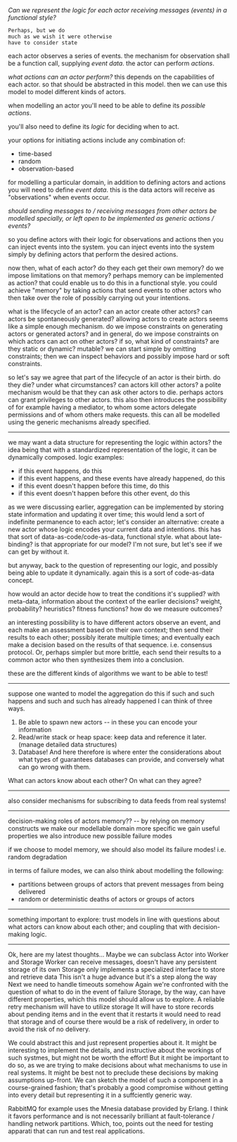 _Can we represent the logic for each actor receiving messages (events)
in a functional style?_

    Perhaps, but we do 
    much as we wish it were otherwise
    have to consider state

each actor observes a series of events.
the mechanism for observation shall be a function call, supplying *event data*.
the actor can perform *actions*.

_what actions can an actor perform?_
this depends on the capabilities of each actor.
so that should be abstracted in this model.
then we can use this model to model different kinds of actors.

when modelling an actor you'll need to be able to define its *possible actions*.

you'll also need to define its *logic* for deciding when to act.

your options for initiating actions include any combination of:
  - time-based
  - random
  - observation-based

for modelling a particular domain, in addition to defining actors and actions
you will need to define *event data*.
this is the data actors will receive as "observations" when events occur.

_should sending messages to / receiving messages from other actors be modelled
specially, or left open to be implemented as generic actions / events?_

so you define actors with their logic for observations and actions
then you can inject events into the system.
you can inject events into the system simply by defining actors that perform
the desired actions.

now then, what of each actor? do they each get their own memory? do we impose
limitations on that memory?
perhaps memory can be implemented as action? that could enable us to do this
in a functional style.
you could achieve "memory" by taking actions that send events to other actors
who then take over the role of possibly carrying out your intentions.

what is the lifecycle of an actor?
can an actor create other actors?
can actors be spontaneously generated?
allowing actors to create actors seems like a simple enough mechanism.
do we impose constraints on generating actors or generated actors? and
in general, do we impose constraints on which actors can act on other actors?
if so, what kind of constraints? are they static or dynamic? mutable?
we can start simple by omitting constraints; then we can inspect behaviors
and possibly impose hard or soft constraints.

so let's say we agree that part of the lifecycle of an actor is their birth.
do they die? under what circumstances? can actors kill other actors?
a polite mechanism would be that they can ask other actors to die.
perhaps actors can grant privileges to other actors.
this also then introduces the possibility of for example having a mediator,
to whom some actors delegate permissions and of whom others make requests.
this can all be modelled using the generic mechanisms already specified.

---

we may want a data structure for representing the logic within actors?
the idea being that with a standardized representation of the logic, it can be
dynamically composed.
logic examples:
- if this event happens, do this
- if this event happens, and these events have already happened, do this
- if this event doesn't happen before this time, do this
- if this event doesn't happen before this other event, do this

as we were discussing earlier, aggregation can be implemented by storing state
information and updating it over time; this would lend a sort of indefinite
permanence to each actor;
let's consider an alternative:
create a new actor whose logic encodes your current data and intentions.
this has that sort of data-as-code/code-as-data, functional style.
what about late-binding? is that appropriate for our model? I'm not sure, but
let's see if we can get by without it.

but anyway, back to the question of representing our logic, and possibly being
able to update it dynamically. again this is a sort of code-as-data concept.

how would an actor decide how to treat the conditions it's supplied?
with meta-data, information about the context of the earlier decisions?
weight, probability? heuristics?
fitness functions? how do we measure outcomes?

an interesting possibility is to have different actors observe an event,
and each make an assessment based on their own context; then send their
results to each other; possibly iterate multiple times; and eventually each
make a decision based on the results of that sequence. i.e. consensus protocol.
Or, perhaps simpler but more brittle, each send their results to a common actor
who then synthesizes them into a conclusion.

these are the different kinds of algorithms we want to be able to test!

---

suppose one wanted to model the aggregation
do this if such and such happens and such and such has already happened
I can think of three ways.
1) Be able to spawn new actors -- in these you can encode your information
2) Read/write stack or heap space: keep data and reference it later.
  (manage detailed data structures)
3) Database!
And here therefore is where enter the considerations about what types of
guarantees databases can provide, and conversely what can go wrong with them.

What can actors know about each other?
On what can they agree?

---

also consider mechanisms for subscribing to data feeds from real systems!

---

decision-making
roles of actors
memory??
  -- by relying on memory constructs we make our modellable domain more specific
  we gain useful properties
  we also introduce new possible failure modes

if we choose to model memory,
we should also model its failure modes! i.e. random degradation

in terms of failure modes, we can also think about modelling the following:
- partitions between groups of actors that prevent messages from being delivered
- random or deterministic deaths of actors or groups of actors

---

something important to explore:
trust models
in line with questions about what actors can know about each other; and
coupling that with decision-making logic.

---

Ok, here are my latest thoughts...
Maybe we can subclass Actor into Worker and Storage
Worker can receive messages, doesn't have any persistent storage of its own
Storage only implements a specialized interface to store and retrieve data
This isn't a huge advance but it's a step along the way
Next we need to handle timeouts somehow
Again we're confronted with the question of what to do in the event of failure
Storage, by the way, can have different properties, which this model should
allow us to explore.
A reliable retry mechanism will have to utilize storage
It will have to store records about pending items
and in the event that it restarts it would need to read that storage
and of course there would be a risk of redelivery, in order to avoid the risk of
no delivery.

We could abstract this and just represent properties about it.
It might be interesting to implement the details, and instructive about the
workings of such systmes, but might not be worth the effort!
But it might be important to do so, as we are trying to make decisions about
what mechanisms to use in real systems. It might be best not to preclude these
decisions by making assumptions up-front.
We can sketch the model of such a component in a course-grained fashion; that's
probably a good compromise without getting into every detail but representing it
in a suffciently generic way.

RabbitMQ for example uses the Mnesia database provided by Erlang.
I think it favors performance and is not necessarily brilliant at
fault-tolerance / handling network partitions.
Which, too, points out the need for testing apparati that can run and test real
applications.

